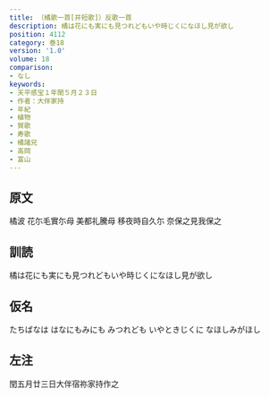 ```yaml
---
title: （橘歌一首[并短歌]）反歌一首
description: 橘は花にも実にも見つれどもいや時じくになほし見が欲し
position: 4112
category: 巻18
version: '1.0'
volume: 18
comparison:
- なし
keywords:
- 天平感宝１年閏５月２３日
- 作者：大伴家持
- 年紀
- 植物
- 賀歌
- 寿歌
- 橘諸兄
- 高岡
- 富山
---
```


## 原文

橘波 花尓毛實尓母 美都礼騰母 移夜時自久尓 奈保之見我保之

## 訓読

橘は花にも実にも見つれどもいや時じくになほし見が欲し

## 仮名

たちばなは はなにもみにも みつれども いやときじくに なほしみがほし

## 左注

閏五月廿三日大伴宿祢家持作之

